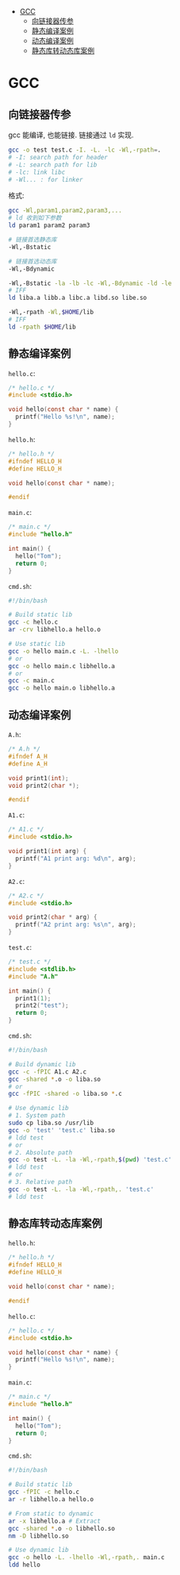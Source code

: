 <!-- vim-markdown-toc GFM -->

* [GCC](#gcc)
    * [向链接器传参](#向链接器传参)
    * [静态编译案例](#静态编译案例)
    * [动态编译案例](#动态编译案例)
    * [静态库转动态库案例](#静态库转动态库案例)

<!-- vim-markdown-toc -->

# GCC

## 向链接器传参

gcc 能编译, 也能链接. 链接通过 `ld` 实现.

```sh
gcc -o test test.c -I. -L. -lc -Wl,-rpath=.
# -I: search path for header
# -L: search path for lib
# -lc: link libc
# -Wl... : for linker
```

格式:

```sh
gcc -Wl,param1,param2,param3,...
# ld 收到如下参数
ld param1 param2 param3

# 链接首选静态库
-Wl,-Bstatic

# 链接首选动态库
-Wl,-Bdynamic

-Wl,-Bstatic -la -lb -lc -Wl,-Bdynamic -ld -le
# IFF
ld liba.a libb.a libc.a libd.so libe.so

-Wl,-rpath -Wl,$HOME/lib
# IFF
ld -rpath $HOME/lib
```

## 静态编译案例

`hello.c`:

```c
/* hello.c */
#include <stdio.h>

void hello(const char * name) {
  printf("Hello %s!\n", name);
}
```

`hello.h`:

```c
/* hello.h */
#ifndef HELLO_H
#define HELLO_H

void hello(const char * name);

#endif
```

`main.c`:

```c
/* main.c */
#include "hello.h"

int main() {
  hello("Tom");
  return 0;
}
```

`cmd.sh`:

```sh
#!/bin/bash

# Build static lib
gcc -c hello.c
ar -crv libhello.a hello.o

# Use static lib
gcc -o hello main.c -L. -lhello
# or
gcc -o hello main.c libhello.a
# or
gcc -c main.c
gcc -o hello main.o libhello.a
```

## 动态编译案例

`A.h`:

```c
/* A.h */
#ifndef A_H
#define A_H

void print1(int);
void print2(char *);

#endif
```

`A1.c`:

```c
/* A1.c */
#include <stdio.h>

void print1(int arg) {
  printf("A1 print arg: %d\n", arg);
}
```

`A2.c`:

```c
/* A2.c */
#include <stdio.h>

void print2(char * arg) {
  printf("A2 print arg: %s\n", arg);
}
```

`test.c`:

```c
/* test.c */
#include <stdlib.h>
#include "A.h"

int main() {
  print1(1);
  print2("test");
  return 0;
}
```

`cmd.sh`:

```sh
#!/bin/bash

# Build dynamic lib
gcc -c -fPIC A1.c A2.c
gcc -shared *.o -o liba.so
# or
gcc -fPIC -shared -o liba.so *.c

# Use dynamic lib
# 1. System path
sudo cp liba.so /usr/lib
gcc -o 'test' 'test.c' liba.so
# ldd test
# or
# 2. Absolute path
gcc -o test -L. -la -Wl,-rpath,$(pwd) 'test.c'
# ldd test
# or
# 3. Relative path
gcc -o test -L. -la -Wl,-rpath,. 'test.c'
# ldd test
```

## 静态库转动态库案例

`hello.h`:

```c
/* hello.h */
#ifndef HELLO_H
#define HELLO_H

void hello(const char * name);

#endif
```

`hello.c`:

```c
/* hello.c */
#include <stdio.h>

void hello(const char * name) {
  printf("Hello %s!\n", name);
}
```

`main.c`:

```c
/* main.c */
#include "hello.h"

int main() {
  hello("Tom");
  return 0;
}
```

`cmd.sh`:

```sh
#!/bin/bash

# Build static lib
gcc -fPIC -c hello.c
ar -r libhello.a hello.o

# From static to dynamic
ar -x libhello.a # Extract
gcc -shared *.o -o libhello.so
nm -D libhello.so

# Use dynamic lib
gcc -o hello -L. -lhello -Wl,-rpath,. main.c
ldd hello
```
